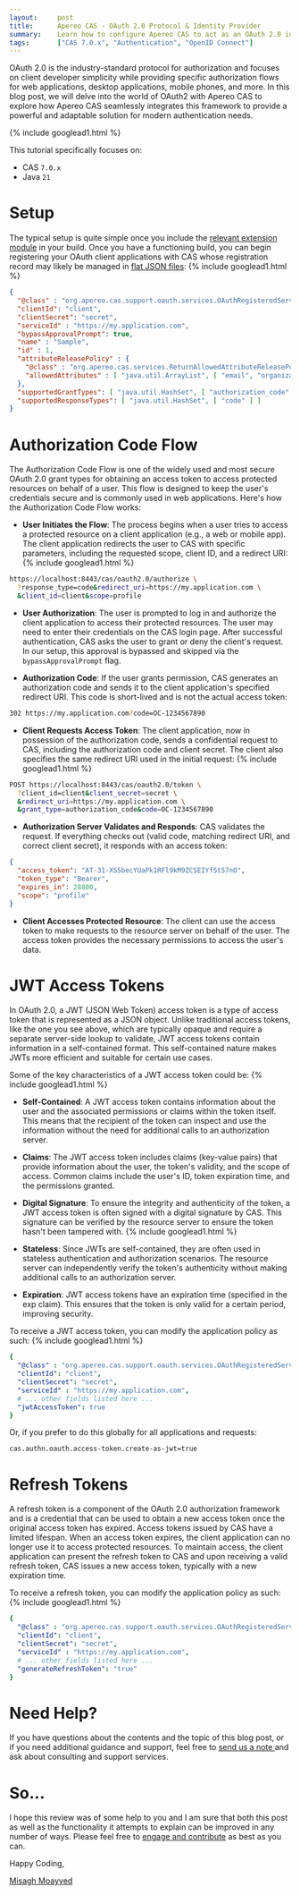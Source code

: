 ```yaml
---
layout:     post
title:      Apereo CAS - OAuth 2.0 Protocol & Identity Provider
summary:    Learn how to configure Apereo CAS to act as an OAuth 2.0 identity provider.
tags:       ["CAS 7.0.x", "Authentication", "OpenID Connect"]
---
```


OAuth 2.0 is the industry-standard protocol for authorization and focuses on client developer simplicity while providing specific authorization flows for web applications, desktop applications, mobile phones, and more. In this blog post, we will delve into the world of OAuth2 with Apereo CAS to explore how Apereo CAS seamlessly integrates this framework to provide a powerful and adaptable solution for modern authentication needs.

{% include googlead1.html  %}

This tutorial specifically focuses on:

- CAS `7.0.x`
- Java `21`

# Setup

The typical setup is quite simple once you include the [relevant extension module](https://apereo.github.io/cas/development/authentication/OAuth-Authentication.html) in your build. Once you have a functioning build, you can begin registering your OAuth client applications with CAS whose registration record may likely be managed in [flat JSON files](https://apereo.github.io/cas/development/services/JSON-Service-Management.html):
{% include googlead1.html  %}
```json
{
  "@class" : "org.apereo.cas.support.oauth.services.OAuthRegisteredService",
  "clientId": "client",
  "clientSecret": "secret",
  "serviceId" : "https://my.application.com",
  "bypassApprovalPrompt": true,
  "name" : "Sample",
  "id" : 1,
  "attributeReleasePolicy" : {
    "@class" : "org.apereo.cas.services.ReturnAllowedAttributeReleasePolicy",
    "allowedAttributes" : [ "java.util.ArrayList", [ "email", "organization" ] ]
  },
  "supportedGrantTypes": [ "java.util.HashSet", [ "authorization_code" ] ],
  "supportedResponseTypes": [ "java.util.HashSet", [ "code" ] ]
}
```

# Authorization Code Flow

The Authorization Code Flow is one of the widely used and most secure OAuth 2.0 grant types for obtaining an access token to access protected resources on behalf of a user. This flow is designed to keep the user's credentials secure and is commonly used in web applications. Here's how the Authorization Code Flow works:

- **User Initiates the Flow**: The process begins when a user tries to access a protected resource on a client application (e.g., a web or mobile app). The client application redirects the user to CAS with specific parameters, including the requested scope, client ID, and a redirect URI:
{% include googlead1.html  %}
```bash
https://localhost:8443/cas/oauth2.0/authorize \
  ?response_type=code&redirect_uri=https://my.application.com \
  &client_id=client&scope=profile
```

- **User Authorization**: The user is prompted to log in and authorize the client application to access their protected resources. The user may need to enter their credentials on the CAS login page. After successful authentication, CAS asks the user to grant or deny the client's request. In our setup, this approval is bypassed and skipped via the `bypassApprovalPrompt` flag.

- **Authorization Code**: If the user grants permission, CAS generates an authorization code and sends it to the client application's specified redirect URI. This code is short-lived and is not the actual access token:

```bash
302 https://my.application.com?code=OC-1234567890
```

- **Client Requests Access Token**: The client application, now in possession of the authorization code, sends a confidential request to CAS, including the authorization code and client secret. The client also specifies the same redirect URI used in the initial request:
{% include googlead1.html  %}
```bash
POST https://localhost:8443/cas/oauth2.0/token \
  ?client_id=client&client_secret=secret \
  &redirect_uri=https://my.application.com \
  &grant_type=authorization_code&code=OC-1234567890
```

- **Authorization Server Validates and Responds**: CAS validates the request. If everything checks out (valid code, matching redirect URI, and correct client secret), it responds with an access token:

```json
{
  "access_token": "AT-31-XS5becYUaPk1RFl9kM9ZCSEIYf5t57nO",
  "token_type": "Bearer",
  "expires_in": 28800,
  "scope": "profile"
}
```

- **Client Accesses Protected Resource**: The client can use the access token to make requests to the resource server on behalf of the user. The access token provides the necessary permissions to access the user's data.

# JWT Access Tokens

In OAuth 2.0, a JWT (JSON Web Token) access token is a type of access token that is represented as a JSON object. Unlike traditional access tokens, like the one you see above, which are typically opaque and require a separate server-side lookup to validate, JWT access tokens contain information in a self-contained format. This self-contained nature makes JWTs more efficient and suitable for certain use cases.

Some of the key characteristics of a JWT access token could be:
{% include googlead1.html  %}
- **Self-Contained**: A JWT access token contains information about the user and the associated permissions or claims within the token itself. This means that the recipient of the token can inspect and use the information without the need for additional calls to an authorization server.

- **Claims**: The JWT access token includes claims (key-value pairs) that provide information about the user, the token's validity, and the scope of access. Common claims include the user's ID, token expiration time, and the permissions granted.

- **Digital Signature**: To ensure the integrity and authenticity of the token, a JWT access token is often signed with a digital signature by CAS. This signature can be verified by the resource server to ensure the token hasn't been tampered with.
{% include googlead1.html  %}
- **Stateless**: Since JWTs are self-contained, they are often used in stateless authentication and authorization scenarios. The resource server can independently verify the token's authenticity without making additional calls to an authorization server.

- **Expiration**: JWT access tokens have an expiration time (specified in the exp claim). This ensures that the token is only valid for a certain period, improving security.

To receive a JWT access token, you can modify the application policy as such:
{% include googlead1.html  %}
```yaml
{
  "@class" : "org.apereo.cas.support.oauth.services.OAuthRegisteredService",
  "clientId": "client",
  "clientSecret": "secret",
  "serviceId" : "https://my.application.com",
  # ... other fields listed here ...
  "jwtAccessToken": true
}
```

Or, if you prefer to do this globally for all applications and requests:

```properties
cas.authn.oauth.access-token.create-as-jwt=true
```

# Refresh Tokens

A refresh token is a component of the OAuth 2.0 authorization framework and is a credential that can be used to obtain a new access token once the original access token has expired. Access tokens issued by CAS have a limited lifespan. When an access token expires, the client application can no longer use it to access protected resources. To maintain access, the client application can present the refresh token to CAS and upon receiving a valid refresh token, CAS issues a new access token, typically with a new expiration time.

To receive a refresh token, you can modify the application policy as such:
{% include googlead1.html  %}
```yaml
{
  "@class" : "org.apereo.cas.support.oauth.services.OAuthRegisteredService",
  "clientId": "client",
  "clientSecret": "secret",
  "serviceId" : "https://my.application.com",
  # ... other fields listed here ...
  "generateRefreshToken": "true"
}
```

# Need Help?

If you have questions about the contents and the topic of this blog post, or if you need additional guidance and support, feel free to [send us a note ](/#contact-section-header) and ask about consulting and support services.

# So...

I hope this review was of some help to you and I am sure that both this post as well as the functionality it attempts to explain can be improved in any number of ways. Please feel free to [engage and contribute][contribguide] as best as you can.

Happy Coding,

[Misagh Moayyed](https://fawnoos.com)

[contribguide]: https://apereo.github.io/cas/developer/Contributor-Guidelines.html
